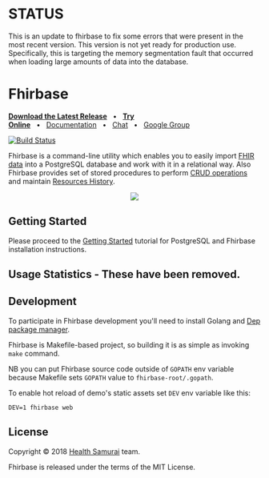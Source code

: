 # STATUS
This is an update to fhirbase to fix some errors that were present in the most recent version. This version is not yet ready for production use.
Specifically, this is targeting the memory segmentation fault that occurred when loading large amounts of data into the database.

# Fhirbase 

**[Download the Latest Release](https://github.com/fhirbase/fhirbase/releases/)**&nbsp;&nbsp;&nbsp;•&nbsp;&nbsp;&nbsp;**[Try Online](https://fbdemo.aidbox.app/)**&nbsp;&nbsp;&nbsp;•&nbsp;&nbsp;&nbsp;[Documentation](https://aidbox.gitbook.io/fhirbase/)&nbsp;&nbsp;&nbsp;•&nbsp;&nbsp;&nbsp;[Chat](https://chat.fhir.org/#narrow/stream/16-fhirbase)&nbsp;&nbsp;&nbsp;•&nbsp;&nbsp;&nbsp;[Google Group](https://groups.google.com/forum/#!forum/fhirbase)

[![Build Status](https://travis-ci.org/fhirbase/fhirbase.svg?branch=master)](https://travis-ci.org/fhirbase/fhirbase)

Fhirbase is a command-line utility which enables you to easily import
[FHIR data](https://www.hl7.org/fhir/) into a PostgreSQL database and
work with it in a relational way. Also Fhirbase provides set of stored
procedures to perform [CRUD
operations](https://en.wikipedia.org/wiki/Create,_read,_update_and_delete)
and maintain [Resources
History](https://www.hl7.org/fhir/http.html#history).

<p align="center">
    <img src="https://cdn.rawgit.com/fhirbase/fhirbase/a6aff815/demo/asciicast.svg" />
</p>

## Getting Started

Please proceed to the [Getting
Started](https://fhirbase.aidbox.app/getting-started) tutorial
for PostgreSQL and Fhirbase installation instructions.

## Usage Statistics - These have been removed.


## Development

To participate in Fhirbase development you'll need to install Golang
and [Dep package
manager](https://golang.github.io/dep/docs/installation.html).

Fhirbase is Makefile-based project, so building it is as simple as
invoking `make` command.

NB you can put Fhirbase source code outside of `GOPATH` env variable
because Makefile sets `GOPATH` value to `fhirbase-root/.gopath`.

To enable hot reload of demo's static assets set `DEV` env variable
like this:

```
DEV=1 fhirbase web
```

## License

Copyright © 2018 [Health Samurai](https://www.health-samurai.io/) team.

Fhirbase is released under the terms of the MIT License.
